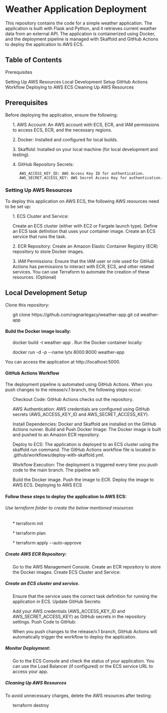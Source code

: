 <h1>Weather Application Deployment</h1>

  
This repository contains the code for a simple weather application. The application is built with Flask and Python, and it retrieves current weather data from an external API. The application is containerized using Docker, and the deployment pipeline is managed with Skaffold and GitHub Actions to deploy the application to AWS ECS.


<h2>Table of Contents</h2>

Prerequisites

Setting Up AWS Resources
Local Development Setup
GitHub Actions Workflow
Deploying to AWS ECS
Cleaning Up AWS Resources

<h2>Prerequisites</h2>

Before deploying the application, ensure the following:

<ul>1. AWS Account: An AWS account with ECS, ECR, and IAM permissions to access ECS, ECR, and the necessary regions.</ul>
<ul>2. Docker: Installed and configured for local builds.</ul>
<ul>3. Skaffold: Installed on your local machine (for local development and testing).</ul>
<ul>4. GitHub Repository Secrets:
  
       AWS_ACCESS_KEY_ID: AWS Access Key ID for authentication.
       AWS_SECRET_ACCESS_KEY: AWS Secret Access Key for authentication.
</ul>

<h3>Setting Up AWS Resources</h3>

To deploy this application on AWS ECS, the following AWS resources need to be set up:

<ul>1. ECS Cluster and Service:
  
Create an ECS cluster (either with EC2 or Fargate launch type).
Define an ECS task definition that uses your container image.
Create an ECS service that runs the task.

</ul>
<ul>
2. ECR Repository:
Create an Amazon Elastic Container Registry (ECR) repository to store Docker images.
</ul>
<ul>
3. IAM Permissions:
Ensure that the IAM user or role used for GitHub Actions has permissions to interact with ECR, ECS, and other related services.
You can use Terraform to automate the creation of these resources. (Optional)
</ul>

<h2>Local Development Setup</h2>
Clone this repository:
<ul>
git clone https://github.com/ragnarlegacy/weather-app.git
cd weather-app
</ul>

<h4>Build the Docker image locally:</h4>
<ul>
docker build -t weather-app .
Run the Docker container locally:
</ul>
<ul>
docker run -d -p --name lytx 8000:8000 weather-app
</ul>

You can access the application at http://localhost:5000.

<h4>GitHub Actions Workflow</h4>

The deployment pipeline is automated using GitHub Actions. When you push changes to the release/v.1 branch, the following steps occur:

<ul>Checkout Code: GitHub Actions checks out the repository.</ul>
<ul>AWS Authentication: AWS credentials are configured using GitHub secrets (AWS_ACCESS_KEY_ID and AWS_SECRET_ACCESS_KEY).</ul>
<ul>
Install Dependencies:
Docker and Skaffold are installed on the GitHub Actions runner.
Build and Push Docker Image:
The Docker image is built and pushed to an Amazon ECR repository.
</ul>
<ul>
Deploy to ECS:
The application is deployed to an ECS cluster using the skaffold run command.
The GitHub Actions workflow file is located in .github/workflows/deploy-with-skaffold.yml.
</ul>
<ul>
Workflow Execution:
The deployment is triggered every time you push code to the main branch. The pipeline will:
</ul>
<ul>
Build the Docker image.
Push the image to ECR.
Deploy the image to AWS ECS.
Deploying to AWS ECS
</ul>
  
<h4>Follow these steps to deploy the application to AWS ECS:</h4>
<h6>Use terraform folder to create the below mentioned resources</h6>
<ul>* terraform init</ul>
<ul>* terraform plan</ul>
<ul>* terraform apply --auto-approve</ul>
<h5>Create AWS ECR Repository:</h5>
<ul>
Go to the AWS Management Console.
Create an ECR repository to store the Docker images.
Create ECS Cluster and Service:
</ul>

<h5>Create an ECS cluster and service.</h5>
<ul>
  
Ensure that the service uses the correct task definition for running the application in ECS.
Update GitHub Secrets:

Add your AWS credentials (AWS_ACCESS_KEY_ID and AWS_SECRET_ACCESS_KEY) as GitHub secrets in the repository settings.
Push Code to GitHub:

When you push changes to the release/v.1 branch, GitHub Actions will automatically trigger the workflow to deploy the application.
</ul>

<h5>Monitor Deployment:</h5>
<ul>
Go to the ECS Console and check the status of your application.
You can use the Load Balancer (if configured) or the ECS service URL to access your app.
</ul>
<h5>Cleaning Up AWS Resources</h5>
To avoid unnecessary charges, delete the AWS resources after testing:

<ul>terraform destroy</ul>
